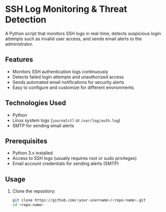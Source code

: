 # SSH Log Monitoring & Threat Detection

A Python script that monitors SSH logs in real-time, detects suspicious login attempts such as invalid user access, and sends email alerts to the administrator.

## Features

- Monitors SSH authentication logs continuously  
- Detects failed login attempts and unauthorized access  
- Sends automated email notifications for security alerts  
- Easy to configure and customize for different environments

## Technologies Used

- Python  
- Linux system logs (`journalctl` or `/var/log/auth.log`)  
- SMTP for sending email alerts

## Prerequisites

- Python 3.x installed  
- Access to SSH logs (usually requires root or sudo privileges)  
- Email account credentials for sending alerts (SMTP)

## Usage

1. Clone the repository:

   ```bash
   git clone https://github.com/<your-username>/<repo-name>.git
   cd <repo-name>
